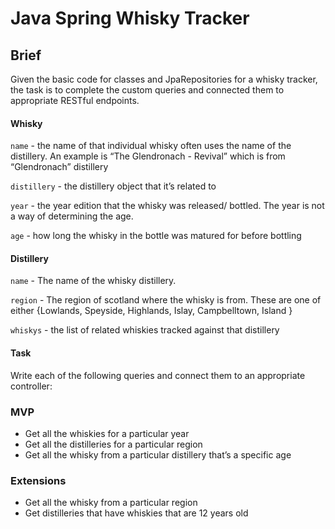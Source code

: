 <h1>Java Spring Whisky Tracker</h1>
<h2>Brief</h2>
<p>Given the basic code for classes and JpaRepositories for a whisky tracker, the task is to complete the custom queries and connected them to appropriate RESTful endpoints.</p>

<h4>Whisky</h4>

<p><code>name</code> - the name of that individual whisky often uses the name of the distillery. An example is “The Glendronach - Revival” which is from “Glendronach” distillery</p>
<p><code>distillery</code> - the distillery object that it’s related to</p>
<p><code>year</code> - the year edition that the whisky was released/ bottled. The year is not a way of determining the age.</p>
<p><code>age</code> - how long the whisky in the bottle was matured for before bottling</p>

<h4>Distillery</h4>

<p><code>name</code> - The name of the whisky distillery.</p>
<p><code>region</code> - The region of scotland where the whisky is from. These are one of either {Lowlands, Speyside, Highlands, Islay, Campbelltown, Island }</p>
<p><code>whiskys</code> - the list of related whiskies tracked against that distillery</p>

<h4>Task</h4>
<p>Write each of the following queries and connect them to an appropriate controller:</p>
<h3>MVP</h3>
<ul>
<li>Get all the whiskies for a particular year</li>
<li>Get all the distilleries for a particular region</li>
<li>Get all the whisky from a particular distillery that’s a specific age</li>
</ul>
<h3>Extensions</h3>
<ul>
<li>Get all the whisky from a particular region</li>
<li>Get distilleries that have whiskies that are 12 years old</li>
</ul>

